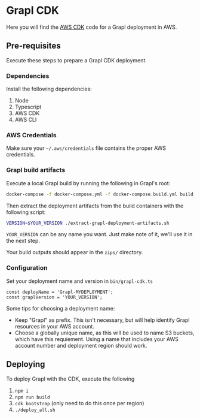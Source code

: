 # Grapl CDK

Here you will find the [AWS CDK](https://aws.amazon.com/cdk/) code for
a Grapl deployment in AWS.

## Pre-requisites

Execute these steps to prepare a Grapl CDK deployment.

### Dependencies

Install the following dependencies:
  1. Node
  2. Typescript
  3. AWS CDK
  4. AWS CLI

### AWS Credentials

Make sure your `~/.aws/credentials` file contains the proper AWS credentials.

### Grapl build artifacts

Execute a local Grapl build by running the following in Grapl's root:

``` bash
docker-compose -f docker-compose.yml -f docker-compose.build.yml build --build-arg release_target=release
```

Then extract the deployment artifacts from the build containers with
the following script:

``` bash
VERSION=$YOUR_VERSION ./extract-grapl-deployment-artifacts.sh
```

`YOUR_VERSION` can be any name you want. Just make note of it, we'll use it in the next step.

Your build outputs should appear in the `zips/` directory.

### Configuration

Set your deployment name and version in `bin/grapl-cdk.ts`

```
const deployName = 'Grapl-MYDEPLOYMENT';
const graplVersion = 'YOUR_VERSION';
```

Some tips for choosing a deployment name:
- Keep "Grapl" as prefix. This isn't necessary, but will help identify Grapl resources in your AWS account.
- Choose a globally unique name, as this will be used to name S3 buckets, which have this requiement. Using a name that includes your AWS account number and deployment region should work.

## Deploying

To deploy Grapl with the CDK, execute the following

  1. `npm i`
  2. `npm run build`
  3. `cdk bootstrap` (only need to do this once per region)
  4. `./deploy_all.sh`
